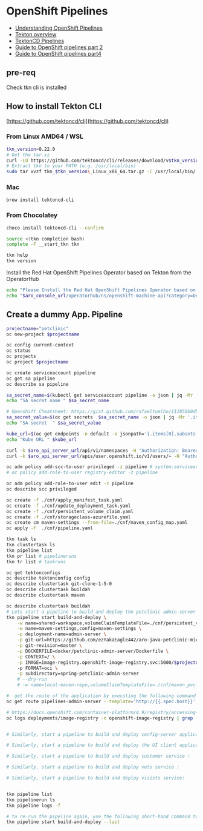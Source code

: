# OpenShift Pipelines

- [Understanding OpenShift Pipelines](https://docs.openshift.com/container-platform/4.9/cicd/pipelines/understanding-openshift-pipelines.html)
- [Tekton overview](https://tekton.dev/docs/overview)
- [TektonCD Pipelines](https://github.com/tektoncd/pipeline/blob/master/docs/pipelines.md)
- [Guide to OpenShift pipelines part 2](https://www.openshift.com/blog/guide-to-openshift-pipelines-part-2-using-source-2-image-build-in-tekton)
- [Guide to OpenShift pipelines part4](https://www.openshift.com/blog/guide-to-openshift-pipelines-part-4-application-deployment-and-pipeline-orchestration-1)

## pre-req
Check tkn cli is installed

## How to install Tekton CLI
[https://github.com/tektoncd/cli](https://github.com/tektoncd/cli)

### From Linux AMD64 / WSL
```sh
tkn_version=0.22.0
# Get the tar.xz
curl -LO https://github.com/tektoncd/cli/releases/download/v$tkn_version/tkn_$tkn_version\_Linux_x86_64.tar.gz
# Extract tkn to your PATH (e.g. /usr/local/bin)
sudo tar xvzf tkn_$tkn_version\_Linux_x86_64.tar.gz -C /usr/local/bin/ tkn
```
### Mac
```sh
brew install tektoncd-cli
```
### From Chocolatey
```sh
choco install tektoncd-cli --confirm
```

```sh
source <(tkn completion bash)
complete -F __start_tkn tkn

tkn help
tkn version
```

Install the Red Hat OpenShift Pipelines Operator based on Tekton from the OperatorHub
```sh
echo "Please Install the Red Hat OpenShift Pipelines Operator based on Tekton from the OperatorHub, go to :"
echo "$aro_console_url/operatorhub/ns/openshift-machine-api?category=Developer+Tools&keyword=Tekton"
```

## Create a dummy App. Pipeline

```sh
projectname="petclinic"
oc new-project $projectname

oc config current-context
oc status
oc projects
oc project $projectname

oc create serviceaccount pipeline
oc get sa pipeline
oc describe sa pipeline

sa_secret_name=$(kubectl get serviceaccount pipeline -o json | jq -Mr '.secrets[].name')
echo "SA secret name " $sa_secret_name

# Openshift Cheatsheet: https://gist.github.com/rafaeltuelho/111850b0db31106a4d12a186e1fbc53e
sa_secret_value=$(oc get secrets  $sa_secret_name -o json | jq -Mr '.items[1].metadata.annotations["openshift.io/token-secret.value"]' | base64 -d)
echo "SA secret  " $sa_secret_value

kube_url=$(oc get endpoints -n default -o jsonpath='{.items[0].subsets[0].addresses[0].ip}')
echo "Kube URL " $kube_url

curl -k $aro_api_server_url/api/v1/namespaces -H "Authorization: Bearer $sa_secret_value" -H 'Accept: application/json'
curl -k $aro_api_server_url/apis/user.openshift.io/v1/users/~ -H "Authorization: Bearer $sa_secret_value" -H 'Accept: application/json'

oc adm policy add-scc-to-user privileged -z pipeline # system:serviceaccount:$projectname:pipeline
# oc policy add-role-to-user registry-editor -z pipeline

oc adm policy add-role-to-user edit -z pipeline
oc describe scc privileged

oc create -f ./cnf/apply_manifest_task.yaml
oc create -f ./cnf/update_deployment_task.yaml
oc create -f ./cnf/persistent_volume_claim.yaml
oc create -f ./cnf/storageclass-azurefile.yaml
oc create cm maven-settings --from-file=./cnf/maven_config_map.yaml
oc apply -f  ./cnf/pipeline.yaml

tkn task ls
tkn clustertask ls
tkn pipeline list
tkn pr list # pipelineruns
tkn tr list # taskruns

oc get tektonconfigs
oc describe tektonconfig config
oc describe clustertask git-clone-1-5-0
oc describe clustertask buildah
oc describe clustertask maven

oc describe clustertask buildah
# Lets start a pipeline to build and deploy the petclinic admin-server backend application using tkn:
tkn pipeline start build-and-deploy \
    -w name=shared-workspace,volumeClaimTemplateFile=./cnf/persistent_volume_claim.yaml \
    -w name=maven-settings,config=maven-settings \
    -p deployment-name=admin-server \
    -p git-url=https://github.com/ezYakaEagle442/aro-java-petclinic-mic-srv \
    -p git-revision=master \
    -p DOCKERFILE=docker/petclinic-admin-server/Dockerfile \
    -p CONTEXT=/ \
    -p IMAGE=image-registry.openshift-image-registry.svc:5000/$projectname/admin-server
    -p FORMAT=oci \
    -p subdirectory=spring-petclinic-admin-server
    # --dry-run
    # -w name=local-maven-repo,volumeClaimTemplateFile=./cnf/maven_pvc.yaml \

#  get the route of the application by executing the following command and access the application
oc get route pipelines-admin-server --template='http://{{.spec.host}}'

# https://docs.openshift.com/container-platform/4.9/registry/accessing-the-registry.html
oc logs deployments/image-registry -n openshift-image-registry | grep -i "admin-server"


# Similarly, start a pipeline to build and deploy config-server application:

# Similarly, start a pipeline to build and deploy the UI client application:

# Similarly, start a pipeline to build and deploy customer service :

# Similarly, start a pipeline to build and deploy vets service :

# Similarly, start a pipeline to build and deploy visists service:


tkn pipeline list
tkn pipelinerun ls
tkn pipeline logs -f

# to re-run the pipeline again, use the following short-hand command to rerun the last pipelinerun again that uses the same workspaces, params and sa used in the previous pipeline run:
tkn pipeline start build-and-deploy --last


```
